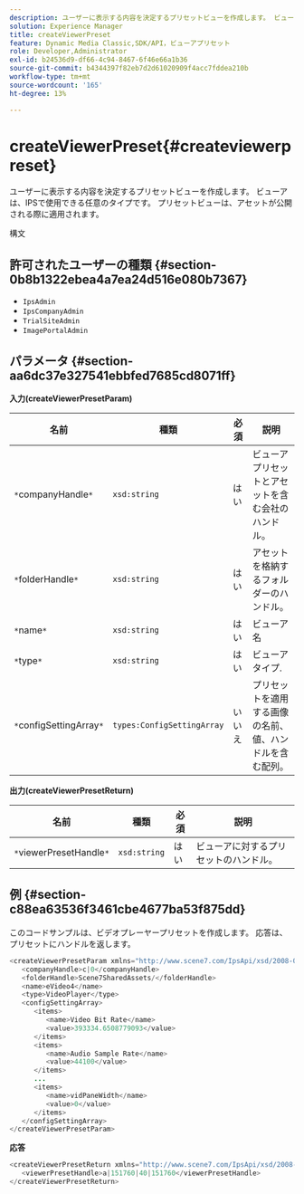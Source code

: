 ```yaml
---
description: ユーザーに表示する内容を決定するプリセットビューを作成します。 ビューアは、IPSで使用できる任意のタイプです。 プリセットビューは、アセットが公開される際に適用されます。
solution: Experience Manager
title: createViewerPreset
feature: Dynamic Media Classic,SDK/API，ビューアプリセット
role: Developer,Administrator
exl-id: b24536d9-df66-4c94-8467-6f46e66a1b36
source-git-commit: b4344397f82eb7d2d61020909f4acc7fddea210b
workflow-type: tm+mt
source-wordcount: '165'
ht-degree: 13%

---
```


# createViewerPreset{#createviewerpreset}

ユーザーに表示する内容を決定するプリセットビューを作成します。 ビューアは、IPSで使用できる任意のタイプです。 プリセットビューは、アセットが公開される際に適用されます。

構文

## 許可されたユーザーの種類 {#section-0b8b1322ebea4a7ea24d516e080b7367}

* `IpsAdmin`
* `IpsCompanyAdmin`
* `TrialSiteAdmin`
* `ImagePortalAdmin`

## パラメータ {#section-aa6dc37e327541ebbfed7685cd8071ff}

**入力(createViewerPresetParam)**

| 名前 | 種類 | 必須 | 説明 |
|---|---|---|---|
| `*`companyHandle`*` | `xsd:string` | はい | ビューアプリセットとアセットを含む会社のハンドル。 |
| `*`folderHandle`*` | `xsd:string` | はい | アセットを格納するフォルダーのハンドル。 |
| `*`name`*` | `xsd:string` | はい | ビューア名 |
| `*`type`*` | `xsd:string` | はい | ビューアタイプ. |
| `*`configSettingArray`*` | `types:ConfigSettingArray` | いいえ | プリセットを適用する画像の名前、値、ハンドルを含む配列。 |

**出力(createViewerPresetReturn)**

| 名前 | 種類 | 必須 | 説明 |
|---|---|---|---|
| `*`viewerPresetHandle`*` | `xsd:string` | はい | ビューアに対するプリセットのハンドル。 |

## 例 {#section-c88ea63536f3461cbe4677ba53f875dd}

このコードサンプルは、ビデオプレーヤープリセットを作成します。 応答は、プリセットにハンドルを返します。

```java
<createViewerPresetParam xmlns="http://www.scene7.com/IpsApi/xsd/2008-01-15">
   <companyHandle>c|0</companyHandle>
   <folderHandle>Scene7SharedAssets/</folderHandle>
   <name>eVideo4</name>
   <type>VideoPlayer</type>
   <configSettingArray>
      <items>
         <name>Video Bit Rate</name>
         <value>393334.6508779093</value>
      </items>
      <items>
         <name>Audio Sample Rate</name>
         <value>44100</value>
      </items>
      ...
      <items>
         <name>vidPaneWidth</name>
         <value>0</value>
      </items>
   </configSettingArray>
</createViewerPresetParam>
```

**応答**

```java
<createViewerPresetReturn xmlns="http://www.scene7.com/IpsApi/xsd/2008-01-15">
   <viewerPresetHandle>a|151760|40|151760</viewerPresetHandle>
</createViewerPresetReturn>
```
